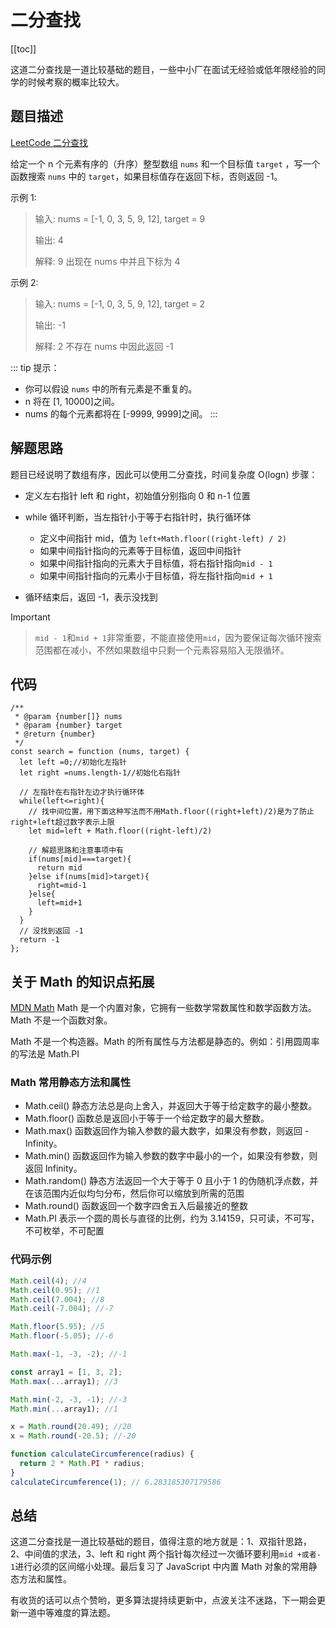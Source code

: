 # 二分查找

[[toc]]

这道二分查找是一道比较基础的题目，一些中小厂在面试无经验或低年限经验的同学的时候考察的概率比较大。

## 题目描述

[LeetCode 二分查找](https://leetcode.cn/problems/binary-search/description/)

给定一个 n 个元素有序的（升序）整型数组 `nums` 和一个目标值 `target` ，写一个函数搜索 `nums` 中的 `target`，如果目标值存在返回下标，否则返回 -1。

示例 1:

> 输入: nums = [-1, 0, 3, 5, 9, 12], target = 9
>
> 输出: 4
>
> 解释: 9 出现在 nums 中并且下标为 4

示例 2:

> 输入: nums = [-1, 0, 3, 5, 9, 12], target = 2
>
> 输出: -1
>
> 解释: 2 不存在 nums 中因此返回 -1

::: tip 提示：

- 你可以假设 `nums` 中的所有元素是不重复的。
- n 将在 [1, 10000]之间。
- nums 的每个元素都将在 [-9999, 9999]之间。
  :::

## 解题思路

题目已经说明了数组有序，因此可以使用二分查找，时间复杂度 O(logn)
步骤：

- 定义左右指针 left 和 right，初始值分别指向 0 和 n-1 位置

- while 循环判断，当左指针小于等于右指针时，执行循环体
  - 定义中间指针 mid，值为 `left+Math.floor((right-left) / 2)`
  - 如果中间指针指向的元素等于目标值，返回中间指针
  - 如果中间指针指向的元素大于目标值，将右指针指向`mid - 1`
  - 如果中间指针指向的元素小于目标值，将左指针指向`mid + 1`
- 循环结束后，返回 -1，表示没找到

> [!IMPORTANT]
>
> > `mid - 1`和`mid + 1`非常重要，不能直接使用`mid`，因为要保证每次循环搜索范围都在减小，不然如果数组中只剩一个元素容易陷入无限循环。

## 代码

```js{4,9}
/**
 * @param {number[]} nums
 * @param {number} target
 * @return {number}
 */
const search = function (nums, target) {
  let left =0;//初始化左指针
  let right =nums.length-1//初始化右指针

  // 左指针在右指针左边才执行循环体
  while(left<=right){
    // 找中间位置，用下面这种写法而不用Math.floor((right+left)/2)是为了防止 right+left超过数字表示上限
    let mid=left + Math.floor((right-left)/2)

    // 解题思路和注意事项中有
    if(nums[mid]===target){
      return mid
    }else if(nums[mid]>target){
      right=mid-1
    }else{
      left=mid+1
    }
  }
  // 没找到返回 -1
  return -1
};
```

## 关于 Math 的知识点拓展

[MDN Math](https://developer.mozilla.org/zh-CN/docs/Web/JavaScript/Reference/Global_Objects/Math)
Math 是一个内置对象，它拥有一些数学常数属性和数学函数方法。Math 不是一个函数对象。

Math 不是一个构造器。Math 的所有属性与方法都是静态的。例如：引用圆周率的写法是 Math.PI

### Math 常用静态方法和属性

- Math.ceil() 静态方法总是向上舍入，并返回大于等于给定数字的最小整数。
- Math.floor() 函数总是返回小于等于一个给定数字的最大整数。
- Math.max() 函数返回作为输入参数的最大数字，如果没有参数，则返回 -Infinity。
- Math.min() 函数返回作为输入参数的数字中最小的一个，如果没有参数，则返回 Infinity。
- Math.random() 静态方法返回一个大于等于 0 且小于 1 的伪随机浮点数，并在该范围内近似均匀分布，然后你可以缩放到所需的范围
- Math.round() 函数返回一个数字四舍五入后最接近的整数
- Math.PI 表示一个圆的周长与直径的比例，约为 3.14159，只可读，不可写，不可枚举，不可配置

### 代码示例

```js
Math.ceil(4); //4
Math.ceil(0.95); //1
Math.ceil(7.004); //8
Math.ceil(-7.004); //-7

Math.floor(5.95); //5
Math.floor(-5.05); //-6

Math.max(-1, -3, -2); //-1

const array1 = [1, 3, 2];
Math.max(...array1); //3

Math.min(-2, -3, -1); //-3
Math.min(...array1); //1

x = Math.round(20.49); //20
x = Math.round(-20.5); //-20

function calculateCircumference(radius) {
  return 2 * Math.PI * radius;
}
calculateCircumference(1); // 6.283185307179586
```

## 总结

这道二分查找是一道比较基础的题目，值得注意的地方就是：1、双指针思路，2、中间值的求法，3、left 和 right 两个指针每次经过一次循环要利用`mid +或者- 1`进行必须的区间缩小处理。最后复习了 JavaScript 中内置 Math 对象的常用静态方法和属性。

有收货的话可以点个赞哟，更多算法提持续更新中，点波关注不迷路，下一期会更新一道中等难度的算法题。
